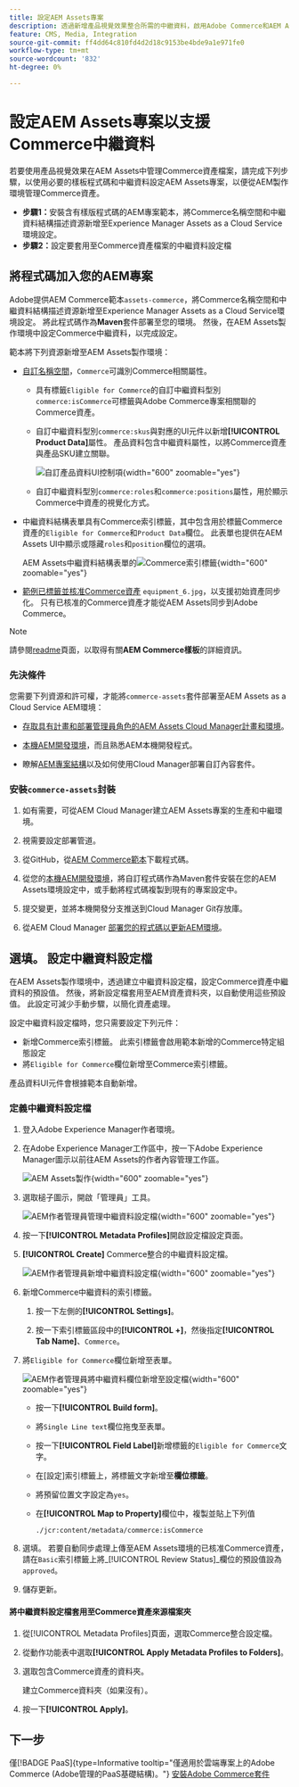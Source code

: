 ```yaml
---
title: 設定AEM Assets專案
description: 透過新增產品視覺效果整合所需的中繼資料，啟用Adobe Commerce和AEM Assets之間的無縫資產同步。
feature: CMS, Media, Integration
source-git-commit: ff4dd64c810fd4d2d18c9153be4bde9a1e971fe0
workflow-type: tm+mt
source-wordcount: '832'
ht-degree: 0%

---
```



# 設定AEM Assets專案以支援Commerce中繼資料

若要使用產品視覺效果在AEM Assets中管理Commerce資產檔案，請完成下列步驟，以使用必要的樣板程式碼和中繼資料設定AEM Assets專案，以便從AEM製作環境管理Commerce資產。

* **步驟1：**&#x200B;安裝含有樣版程式碼的AEM專案範本，將Commerce名稱空間和中繼資料結構描述資源新增至Experience Manager Assets as a Cloud Service環境設定。
* **步驟2：**&#x200B;設定要套用至Commerce資產檔案的中繼資料設定檔

## 將程式碼加入您的AEM專案

Adobe提供AEM Commerce範本`assets-commerce`，將Commerce名稱空間和中繼資料結構描述資源新增至Experience Manager Assets as a Cloud Service環境設定。 將此程式碼作為&#x200B;**Maven**&#x200B;套件部署至您的環境。 然後，在AEM Assets製作環境中設定Commerce中繼資料，以完成設定。

範本將下列資源新增至AEM Assets製作環境：

* [自訂名稱空間](https://github.com/ankumalh/assets-commerce/blob/main/ui.config/jcr_root/apps/commerce/config/org.apache.sling.jcr.repoinit.RepositoryInitializer~commerce-namespaces.cfg.json)，`Commerce`可識別Commerce相關屬性。

   * 具有標籤`Eligible for Commerce`的自訂中繼資料型別`commerce:isCommerce`可標籤與Adobe Commerce專案相關聯的Commerce資產。

   * 自訂中繼資料型別`commerce:skus`與對應的UI元件以新增&#x200B;**[!UICONTROL Product Data]**&#x200B;屬性。 產品資料包含中繼資料屬性，以將Commerce資產與產品SKU建立關聯。

     ![自訂產品資料UI控制項](../assets/aem-commerce-sku-metadata-fields-from-template.png){width="600" zoomable="yes"}

   * 自訂中繼資料型別`commerce:roles`和`commerce:positions`屬性，用於顯示Commerce中資產的視覺化方式。

* 中繼資料結構表單具有Commerce索引標籤，其中包含用於標籤Commerce資產的`Eligible for Commerce`和`Product Data`欄位。 此表單也提供在AEM Assets UI中顯示或隱藏`roles`和`position`欄位的選項。

  AEM Assets中繼資料結構表單的![Commerce索引標籤](../assets/assets-configure-metadata-schema-form-editor.png){width="600" zoomable="yes"}

* [範例已標籤並核准Commerce資產](https://github.com/ankumalh/assets-commerce/blob/main/ui.content/src/main/content/jcr_root/content/dam/wknd/en/activities/hiking/equipment_6.jpg/.content.xml) `equipment_6.jpg`，以支援初始資產同步化。 只有已核准的Commerce資產才能從AEM Assets同步到Adobe Commerce。

>[!NOTE]
>
> 請參閱[readme](https://github.com/ankumalh/assets-commerce)頁面，以取得有關&#x200B;**AEM Commerce樣板**&#x200B;的詳細資訊。

### 先決條件

您需要下列資源和許可權，才能將`commerce-assets`套件部署至AEM Assets as a Cloud Service AEM環境：

* [存取具有計畫和部署管理員角色的AEM Assets Cloud Manager計畫和環境](https://experienceleague.adobe.com/en/docs/experience-manager-cloud-service/content/onboarding/journey/cloud-manager#access-sysadmin-bo)。

* [本機AEM開發環境](https://experienceleague.adobe.com/en/docs/experience-manager-learn/cloud-service/local-development-environment-set-up/overview)，而且熟悉AEM本機開發程式。

* 瞭解[AEM專案結構](https://experienceleague.adobe.com/zh-hant/docs/experience-manager-cloud-service/content/implementing/developing/aem-project-content-package-structure)以及如何使用Cloud Manager部署自訂內容套件。

### 安裝`commerce-assets`封裝

1. 如有需要，可從AEM Cloud Manager建立AEM Assets專案的生產和中繼環境。

1. 視需要設定部署管道。

1. 從GitHub，從[AEM Commerce範本](https://github.com/ankumalh/assets-commerce)下載程式碼。

1. 從您的[本機AEM開發環境](https://experienceleague.adobe.com/en/docs/experience-manager-learn/cloud-service/local-development-environment-set-up/overview)，將自訂程式碼作為Maven套件安裝在您的AEM Assets環境設定中，或手動將程式碼複製到現有的專案設定中。

1. 提交變更，並將本機開發分支推送到Cloud Manager Git存放庫。

1. 從AEM Cloud Manager [部署您的程式碼以更新AEM環境](https://experienceleague.adobe.com/en/docs/experience-manager-cloud-service/content/implementing/using-cloud-manager/deploy-code#deploying-code-with-cloud-manager)。

## 選填。 設定中繼資料設定檔

在AEM Assets製作環境中，透過建立中繼資料設定檔，設定Commerce資產中繼資料的預設值。 然後，將新設定檔套用至AEM資產資料夾，以自動使用這些預設值。 此設定可減少手動步驟，以簡化資產處理。

設定中繼資料設定檔時，您只需要設定下列元件：

* 新增Commerce索引標籤。 此索引標籤會啟用範本新增的Commerce特定組態設定
* 將`Eligible for Commerce`欄位新增至Commerce索引標籤。

產品資料UI元件會根據範本自動新增。

### 定義中繼資料設定檔

1. 登入Adobe Experience Manager作者環境。

1. 在Adobe Experience Manager工作區中，按一下Adobe Experience Manager圖示以前往AEM Assets的作者內容管理工作區。

   ![AEM Assets製作](../assets/aem-assets-authoring.png){width="600" zoomable="yes"}

1. 選取槌子圖示，開啟「管理員」工具。

   ![AEM作者管理員管理中繼資料設定檔](../assets/aem-manage-metadata-profiles.png){width="600" zoomable="yes"}

1. 按一下&#x200B;**[!UICONTROL Metadata Profiles]**&#x200B;開啟設定檔設定頁面。

1. **[!UICONTROL Create]** Commerce整合的中繼資料設定檔。

   ![AEM作者管理員新增中繼資料設定檔](../assets/aem-create-metadata-profile.png){width="600" zoomable="yes"}

1. 新增Commerce中繼資料的索引標籤。

   1. 按一下左側的&#x200B;**[!UICONTROL Settings]**。

   1. 按一下索引標籤區段中的&#x200B;**[!UICONTROL +]**，然後指定&#x200B;**[!UICONTROL Tab Name]**、`Commerce`。

1. 將`Eligible for Commerce`欄位新增至表單。

   ![AEM作者管理員將中繼資料欄位新增至設定檔](../assets/aem-edit-metadata-profile-fields.png){width="600" zoomable="yes"}

   * 按一下&#x200B;**[!UICONTROL Build form]**。

   * 將`Single Line text`欄位拖曳至表單。

   * 按一下&#x200B;**[!UICONTROL Field Label]**&#x200B;新增標籤的`Eligible for Commerce`文字。

   * 在[設定]索引標籤上，將標籤文字新增至&#x200B;**欄位標籤**。

   * 將預留位置文字設定為`yes`。

   * 在&#x200B;**[!UICONTROL Map to Property]**&#x200B;欄位中，複製並貼上下列值

     ```terminal
     ./jcr:content/metadata/commerce:isCommerce
     ```

1. 選填。 若要自動同步處理上傳至AEM Assets環境的已核准Commerce資產，請在`Basic`索引標籤上將&#x200B;_[!UICONTROL Review Status]_欄位的預設值設為`approved`。

1. 儲存更新。

#### 將中繼資料設定檔套用至Commerce資產來源檔案夾

1. 從[!UICONTROL  Metadata Profiles]頁面，選取Commerce整合設定檔。

1. 從動作功能表中選取&#x200B;**[!UICONTROL Apply Metadata Profiles to Folders]**。

1. 選取包含Commerce資產的資料夾。

   建立Commerce資料夾（如果沒有）。

1. 按一下&#x200B;**[!UICONTROL Apply]**。

## 下一步

僅[!BADGE PaaS]{type=Informative tooltip="僅適用於雲端專案上的Adobe Commerce (Adobe管理的PaaS基礎結構)。"} [安裝Adobe Commerce套件](configure-commerce.md)
